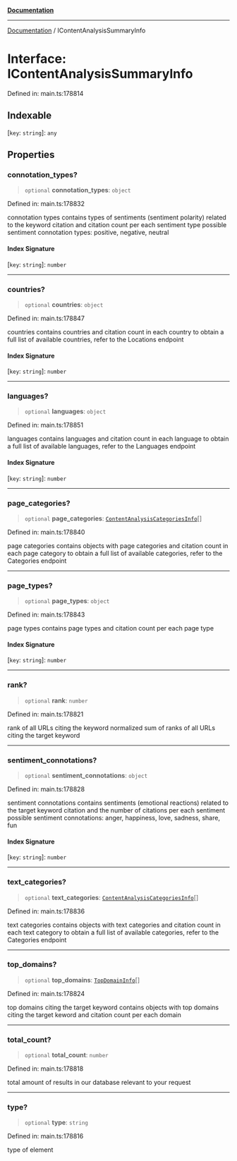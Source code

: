 [**Documentation**](../README.md)

***

[Documentation](../README.md) / IContentAnalysisSummaryInfo

# Interface: IContentAnalysisSummaryInfo

Defined in: main.ts:178814

## Indexable

\[`key`: `string`\]: `any`

## Properties

### connotation\_types?

> `optional` **connotation\_types**: `object`

Defined in: main.ts:178832

connotation types
contains types of sentiments (sentiment polarity) related to the keyword citation and citation count per each sentiment type
possible sentiment connotation types: positive, negative, neutral

#### Index Signature

\[`key`: `string`\]: `number`

***

### countries?

> `optional` **countries**: `object`

Defined in: main.ts:178847

countries
contains countries and citation count in each country
to obtain a full list of available countries, refer to the Locations endpoint

#### Index Signature

\[`key`: `string`\]: `number`

***

### languages?

> `optional` **languages**: `object`

Defined in: main.ts:178851

languages
contains languages and citation count in each language
to obtain a full list of available languages, refer to the Languages endpoint

#### Index Signature

\[`key`: `string`\]: `number`

***

### page\_categories?

> `optional` **page\_categories**: [`ContentAnalysisCategoriesInfo`](../classes/ContentAnalysisCategoriesInfo.md)[]

Defined in: main.ts:178840

page categories
contains objects with page categories and citation count in each page category
to obtain a full list of available categories, refer to the Categories endpoint

***

### page\_types?

> `optional` **page\_types**: `object`

Defined in: main.ts:178843

page types
contains page types and citation count per each page type

#### Index Signature

\[`key`: `string`\]: `number`

***

### rank?

> `optional` **rank**: `number`

Defined in: main.ts:178821

rank of all URLs citing the keyword
normalized sum of ranks of all URLs citing the target keyword

***

### sentiment\_connotations?

> `optional` **sentiment\_connotations**: `object`

Defined in: main.ts:178828

sentiment connotations
contains sentiments (emotional reactions) related to the target keyword citation and the number of citations per each sentiment
possible sentiment connotations: anger, happiness, love, sadness, share, fun

#### Index Signature

\[`key`: `string`\]: `number`

***

### text\_categories?

> `optional` **text\_categories**: [`ContentAnalysisCategoriesInfo`](../classes/ContentAnalysisCategoriesInfo.md)[]

Defined in: main.ts:178836

text categories
contains objects with text categories and citation count in each text category
to obtain a full list of available categories, refer to the Categories endpoint

***

### top\_domains?

> `optional` **top\_domains**: [`TopDomainInfo`](../classes/TopDomainInfo.md)[]

Defined in: main.ts:178824

top domains citing the target keyword
contains objects with top domains citing the target keword and citation count per each domain

***

### total\_count?

> `optional` **total\_count**: `number`

Defined in: main.ts:178818

total amount of results in our database relevant to your request

***

### type?

> `optional` **type**: `string`

Defined in: main.ts:178816

type of element
